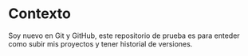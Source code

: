 # Contexto
Soy nuevo en Git y GitHub, este repositorio de prueba es para enteder como subir mis proyectos y tener historial de versiones.

